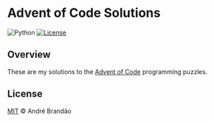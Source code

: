 # Advent of Code Solutions

![Python](https://img.shields.io/badge/python-v3.6+-blue.svg)
[![License](https://img.shields.io/badge/license-MIT-blue.svg)](https://opensource.org/licenses/MIT)

## Overview

These are my solutions to the [Advent of Code](https://adventofcode.com/) programming puzzles.

## License

[MIT](LICENSE) © André Brandão
